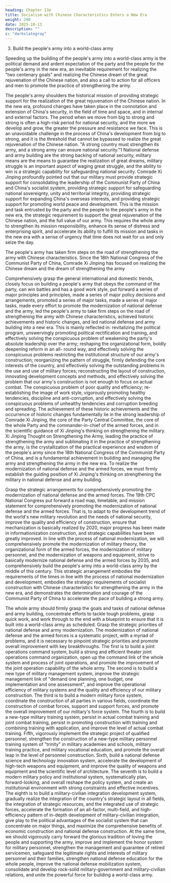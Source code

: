 ```yaml
---
heading: Chapter 13e
title: Socialism with Chinese Characteristics Enters a New Era
weight: 290
date: 2025-10-13
description: ""
c: "darkslategray"
---
```



3. Build the people's army into a world-class army

Speeding up the building of the people's army into a world-class army is the political demand and
ardent expectation of the party and the people for the people's army in the new era, an inevitable
requirement for realizing the "two centenary goals" and realizing the Chinese dream of the great
rejuvenation of the Chinese nation, and also a call to action for all officers and men to promote the
practice of strengthening the army.

The people's army shoulders the historical mission of providing strategic support for the realization
of the great rejuvenation of the Chinese nation. In the new era, profound changes have taken place
in the connotation and extension of China's security, in the field of time and space, and in internal
and external factors. The period when we move from big to strong and strong is often a high-risk
period for national security, and the more we develop and grow, the greater the pressure and
resistance we face. This is an unavoidable challenge in the process of China's development from big
to strong, and it is the threshold that cannot be bypassed to realize the great rejuvenation of the
Chinese nation. "A strong country must strengthen its army, and a strong army can ensure national
security."1 National defense and army building are the strong backing of national security, military
means are the means to guarantee the realization of great dreams, military struggle is an important
aspect of waging great struggle, and the ability to win is a strategic capability for safeguarding
national security. Comrade Xi Jinping profoundly pointed out that our military must provide
strategic support for consolidating the leadership of the Communist Party of China and China's
socialist system, providing strategic support for safeguarding national sovereignty, unity and
territorial integrity, providing strategic support for expanding China's overseas interests, and
providing strategic support for promoting world peace and development. This is the mission and
task entrusted by the party and the people to the people's army in the new era, the strategic
requirement to support the great rejuvenation of the Chinese nation, and the full value of our army.
This requires the whole army to strengthen its mission responsibility, enhance its sense of distress
and enterprising spirit, and accelerate its ability to fulfill its mission and tasks in the new era with a
sense of urgency that time does not wait for us and only seize the day.

The people's army has taken firm steps on the road of strengthening the army with Chinese
characteristics. Since the 18th National Congress of the Communist Party of China, Comrade Xi
Jinping has focused on realizing the Chinese dream and the dream of strengthening the army

Comprehensively grasp the general international and domestic trends, closely focus on building a
people's army that obeys the command of the party, can win battles and has a good work style, put
forward a series of major principles and principles, made a series of major policy decisions and
arrangements, promoted a series of major tasks, made a series of major tasks, made every effort to
promote the modernization of national defense and the army, led the people's army to take firm steps
on the road of strengthening the army with Chinese characteristics, achieved historic achievements
and historic changes, and led national defense and army building into a new era. This is mainly
reflected in: revitalizing the political program, unswervingly promoting political rectification and
training, and effectively solving the conspicuous problem of weakening the party's absolute
leadership over the army; reshaping the organizational form, boldly deepening reform in an all-
round way, and effectively solving the conspicuous problems restricting the institutional structure
of our army's construction; reorganizing the pattern of struggle, firmly defending the core interests
of the country, and effectively solving the outstanding problems in the use and use of military forces;
reconstructing the layout of construction, innovating development concepts and methods, and
effectively solving the problem that our army's construction is not enough to focus on actual combat.
The conspicuous problem of poor quality and efficiency; re-establishing the image of work style,
vigorously promoting healthy tendencies, discipline and anti-corruption, and effectively solving the
conspicuous problems of unhealthy tendencies and corruption breeding and spreading. The
achievement of these historic achievements and the occurrence of historic changes fundamentally
lie in the strong leadership of Comrade Xi Jinping, the core of the Party Central Committee, the core
of the whole Party and the commander-in-chief of the armed forces, and in the scientific guidance
of Xi Jinping's thinking on strengthening the military. Xi Jinping Thought on Strengthening the
Army, leading the practice of strengthening the army and sublimating it in the practice of
strengthening the army, is the crystallization of the practical experience and wisdom of the people's
army since the 18th National Congress of the Communist Party of China, and is a fundamental
achievement in building and managing the army and strengthening the army in the new era. To
realize the modernization of national defense and the armed forces, we must firmly establish the
guiding position of Xi Jinping's thinking on strengthening the military in national defense and army
building.

Grasp the strategic arrangements for comprehensively promoting the modernization of national
defense and the armed forces. The 19th CPC National Congress put forward a road map, timetable,
and mission statement for comprehensively promoting the modernization of national defense and
the armed forces. That is, to adapt to the development trend of the world's new military revolution
and the needs of national security, improve the quality and efficiency of construction, ensure that
mechanization is basically realized by 2020, major progress has been made in informationization
construction, and strategic capabilities have been greatly improved. In line with the process of
national modernization, we will comprehensively promote the modernization of military theory, the
organizational form of the armed forces, the modernization of military personnel, and the
modernization of weapons and equipment, strive to basically modernize national defense and the
armed forces by 2035, and comprehensively build the people's army into a world-class army by the
middle of this century. This strategic arrangement embodies the requirements of the times in line
with the process of national modernization and development, embodies the strategic requirements
of socialist construction with Chinese characteristics for strengthening the army in the new era, and
demonstrates the determination and courage of the Communist Party of China to accelerate the pace
of building a strong army.

The whole army should firmly grasp the goals and tasks of national defense and army building,
concentrate efforts to tackle tough problems, grasp quick work, and work through to the end with a
blueprint to ensure that it is built into a world-class army as scheduled.
Grasp the strategic priorities of national defense and army modernization. The modernization of
national defense and the armed forces is a systematic project, with a myriad of problems, and it is
necessary to pinpoint strategic priorities and promote overall improvement with key breakthroughs.
The first is to build a joint operations command system, build a strong and efficient theater joint
operations command organization, open up the command link of the whole system and process of
joint operations, and promote the improvement of the joint operation capability of the whole army.
The second is to build a new type of military management system, improve the strategic
management link of "demand one planning, one budget, one implementation and one assessment",
and improve the operational efficiency of military systems and the quality and efficiency of our
military construction. The third is to build a modern military force system, coordinate the
construction of all parties in various fields, coordinate the construction of combat forces, support
and support forces, and promote the overall improvement of our military's force system. The fourth
is to build a new-type military training system, persist in actual combat training and joint combat
training, persist in promoting construction with training and combining training with application,
and improve the level of actual combat training. Fifth, vigorously implement the strategic project of
qualified personnel, strengthen the construction of a new-type military personnel training system of
"trinity" in military academies and schools, military training practice, and military vocational
education, and promote the overall leap in the level of personnel construction. Sixth, build a national
defense science and technology innovation system, accelerate the development of high-tech
weapons and equipment, and improve the quality of weapons and equipment and the scientific level
of architecture. The seventh is to build a modern military policy and institutional system,
systematically plan, forward-looking, and overall reshape the policy system, and create an
institutional environment with strong constraints and effective incentives. The eighth is to build a
military-civilian integration development system, gradually realize the integration of the country's
strategic layout in all fields, the integration of strategic resources, and the integrated use of strategic
forces, accelerate the formation of an all-factor, multi-field, and high-efficiency pattern of in-depth
development of military-civilian integration, give play to the political advantages of the socialist
system that can concentrate on major things, and maximize the comprehensive benefits of economic
construction and national defense construction. At the same time, we should vigorously carry
forward the glorious tradition of loving the people and supporting the army, improve and implement
the honor system for military personnel, strengthen the management and guarantee of retired
servicemen, safeguard the legitimate rights and interests of military personnel and their families,
strengthen national defense education for the whole people, improve the national defense
mobilization system, consolidate and develop rock-solid military-government and military-civilian
relations, and unite the powerful force for building a world-class army.

